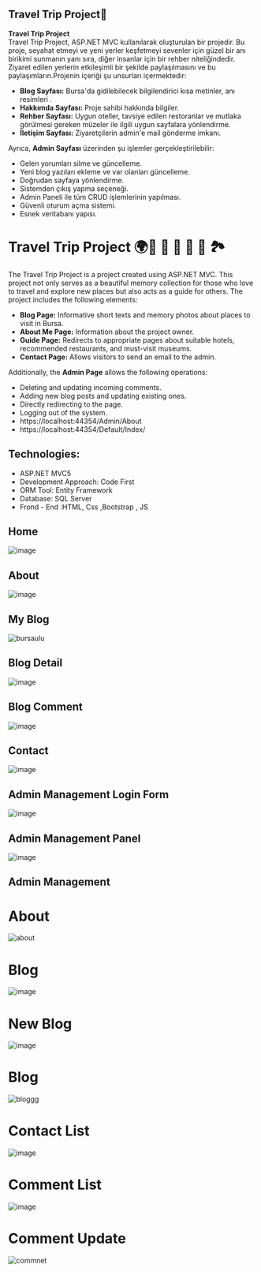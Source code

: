  ## Travel Trip Project🚀                                                            
**Travel Trip Project**                                 
Travel Trip Project, ASP.NET MVC kullanılarak oluşturulan bir projedir. Bu proje, seyahat etmeyi ve yeni yerler keşfetmeyi sevenler için güzel bir anı birikimi sunmanın yanı sıra, diğer insanlar için bir rehber niteliğindedir. 
Ziyaret edilen yerlerin etkileşimli bir şekilde paylaşılmasını ve bu paylaşımların.Projenin içeriği şu unsurları içermektedir:

- **Blog Sayfası:** Bursa'da gidilebilecek bilgilendirici kısa metinler, anı resimleri . 
- **Hakkımda Sayfası:** Proje sahibi hakkında bilgiler.
- **Rehber Sayfası:** Uygun oteller, tavsiye edilen restoranlar ve mutlaka görülmesi gereken müzeler ile ilgili uygun sayfalara yönlendirme.
- **İletişim Sayfası:** Ziyaretçilerin admin'e mail gönderme imkanı.  
 
Ayrıca, **Admin Sayfası** üzerinden şu işlemler gerçekleştirilebilir:
- Gelen yorumları silme ve güncelleme. 
- Yeni blog yazıları ekleme ve var olanları güncelleme.
- Doğrudan sayfaya yönlendirme. 
- Sistemden çıkış yapma seçeneği.
- Admin Paneli ile tüm CRUD işlemlerinin yapılması.
- Güvenli oturum açma sistemi.
- Esnek veritabanı yapısı. 

# Travel Trip Project 🌍🚀 🕌 🏰 🍢 🌸 🏞️

The Travel Trip Project is a project created using ASP.NET MVC. This project not only serves as a beautiful memory collection for those who love to travel and explore new places but also acts as a guide for others. The project includes the following elements:

- **Blog Page:** Informative short texts and memory photos about places to visit in Bursa.
- **About Me Page:** Information about the project owner.
- **Guide Page:** Redirects to appropriate pages about suitable hotels, recommended restaurants, and must-visit museums.
- **Contact Page:** Allows visitors to send an email to the admin.
  
Additionally, the **Admin Page** allows the following operations:
- Deleting and updating incoming comments.
- Adding new blog posts and updating existing ones.
- Directly redirecting to the page.
- Logging out of the system.
- https://localhost:44354/Admin/About
- https://localhost:44354/Default/Index/ 
## **Technologies:**
- ASP.NET MVC5
- Development Approach: Code First
- ORM Tool: Entity Framework
- Database: SQL Server
- Frond - End :HTML, Css ,Bootstrap , JS
## Home
![image](https://github.com/omerfarukkpala/CSharp-Runtime/assets/101570820/643be622-6cdf-4dc5-93a9-3fadee267426)
## About
![image](https://github.com/omerfarukkpala/CSharp-Runtime/assets/101570820/2a3ef9ac-5e48-4b56-a1d2-5dd3667f0df4)
## My Blog
![bursaulu](https://github.com/omerfarukkpala/CSharp-Runtime/assets/101570820/52f45d19-9181-42b7-b1a5-1463998fdc60)
## Blog Detail
![image](https://github.com/omerfarukkpala/CSharp-Runtime/assets/101570820/0737a3ec-cbed-4e92-a54e-dc76088d2cdc)
## Blog Comment
![image](https://github.com/omerfarukkpala/CSharp-Runtime/assets/101570820/b40b9dcd-c80b-4701-a65f-7e9520019daf)
## Contact
![image](https://github.com/omerfarukkpala/CSharp-Runtime/assets/101570820/0b6a3998-495f-451c-b745-d0c4b0d055c8)

## Admin Management Login Form
![image](https://github.com/omerfarukkpala/CSharp-Runtime/assets/101570820/3684e872-478a-4926-b6fb-88943f00d746)
## Admin Management Panel
![image](https://github.com/omerfarukkpala/CSharp-Runtime/assets/101570820/1354198a-a435-40cd-aeb5-b4e81d345490)
## Admin Management 
# About
![about](https://github.com/omerfarukkpala/CSharp-Runtime/assets/101570820/bb5736c6-755d-4597-a2d0-d83dcf29ca6e)
# Blog 
![image](https://github.com/omerfarukkpala/CSharp-Runtime/assets/101570820/a11c1c79-5ab5-4952-bf2c-4b4a2a9a76d8)
# New Blog 
![image](https://github.com/omerfarukkpala/CSharp-Runtime/assets/101570820/4ffea092-7f99-427c-aad0-c5a36809465c)
# Blog 
![bloggg](https://github.com/omerfarukkpala/CSharp-Runtime/assets/101570820/da7a5d41-96de-4516-86eb-65c271e43c50)
# Contact List
![image](https://github.com/omerfarukkpala/CSharp-Runtime/assets/101570820/d21d21ac-3b8b-41a2-8ebf-3fb2f61730b4)
# Comment List
![image](https://github.com/omerfarukkpala/CSharp-Runtime/assets/101570820/54cb67df-7552-45a0-ad4b-2d7ff2c48b03)
# Comment Update 
![commnet](https://github.com/omerfarukkpala/CSharp-Runtime/assets/101570820/1954152f-447e-4aeb-8c52-30ee2818c087)
